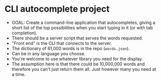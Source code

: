 # CLI autocomplete project

- GOAL: Create a command-line application that autocompletes, giving a short list of the top possibilities when you start typing in it (or with tab completion).
- There should be a server script that serves the words requested.
- "Front end" is the CLI that connects to the server.
- The dictionary of 61,000 words is in the repo (`words.json`).
- Can be in any language you choose.
- You're welcome to use whatever library you need for the display.
- The assumption here is that there could be 10,000,000 words and therefore you can't just return them all. Just however many you need at a time.